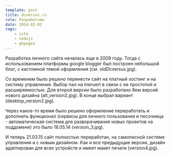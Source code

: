 ```yaml
---
template: post
title: dcversus.ru
role: Разработчик
date: 2014-02-02
tags:
    - site
    - nodejs
    - ghpages
---
```


Разработка личного сайта началась еще в 2009 году. Тогда с использованием платформы google blogger был построен небольшой блог,
с кастомной темой оформления (см. oldDcversus.jpg).

Со временем было решено перенести сайт на платный хостинг и на систему управления. Выбор пал на meruert в связи с ее простотой и
расширяемостью.
Для второй версии было разработано 8ем версий нового дизайна (alt_version2.jpg). В конце выбрал вариант (desktop_version2.jpg).

Через какое-то время было решено оформление переработать и дополнить функционал
(сервисы для личного пользования и песочница - автоматическая система для разворачивания новых проектов на поддомене)
это было 18.05.14 (version_3.jpg).

И теперь 21.03.15 сайт полностью переработан, на самописной системе управления и с новым дизайном. Как и все предыдущие версии,
дизайн адаптирован для всех устройств и имеет макет печати (version4.jpg).
